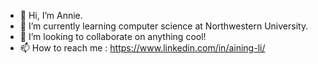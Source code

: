 - 👋 Hi, I’m Annie.
- 🌱 I’m currently learning computer science at Northwestern University.
- 💞️ I’m looking to collaborate on anything cool!
- 📫 How to reach me : https://www.linkedin.com/in/aining-li/

<!---
Annie-LAN/Annie-LAN is a ✨ special ✨ repository because its `README.md` (this file) appears on your GitHub profile.
You can click the Preview link to take a look at your changes.
--->
